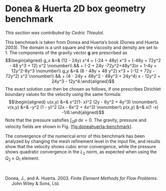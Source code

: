 # Donea & Huerta 2D box geometry benchmark

*This section was contributed by Cedric Thieulot.*

This benchmark is taken from Donea and Huerta&rsquo;s book (Donea and Huerta
2003). The domain is a unit square and the viscosity and density are set to 1.
The components of the gravity vector $\mathbf g$ are prescribed as
$$\begin{aligned}
g_x &=& (12 - 24y) x^4 + (-24 + 48y) x^3 + (-48y + 72y^2 - 48 y^3 + 12) x^2 \nonumber\\
    && + (-2 + 24y -72y^2+48y^3)x + 1-4y + 12y^2-8y^3 \nonumber\\
g_y &=& (8 - 48y + 48 y^2) x^3 + (-12 + 72y - 72y^2) x^2  \nonumber\\
    && + (4 - 24y + 48y^2 - 48y^3 + 24y^4) x - 12y^2 + 24y^3 - 12y^4.\end{aligned}$$
The exact solution can then be chosen as follows, if one prescribes Dirichlet
boundary values for the velocity using the same formula: $$\begin{aligned}
u(x,y) &=& x^2(1- x)^2 (2y - 6y^2 + 4y^3)  \nonumber\\
v(x,y) &=& -y^2 (1 - y)^2 (2x - 6x^2 + 4x^3) \nonumber\\
p(x,y) &=& x(1 -x) -1/6.\end{aligned}$$ Note that the pressure satisfies
$\int_{\Omega} p \; \text{d}x = 0$. The gravity, pressure and velocity fields
are shown in Fig.&nbsp;[\[fig:doneahuerta-benchmark\]][1].

The convergence of the numerical error of this benchmark has been analyzed by
changing the mesh refinement level in the input file, and results show that
the velocity shows cubic error convergence, while the pressure shows quadratic
convergence in the $L_2$ norm, as expected when using the $Q_2\times Q_1$
element.

&nbsp; &nbsp;

<div id="refs" class="references csl-bib-body hanging-indent">

<div id="ref-DH03book" class="csl-entry">

Donea, J., and A. Huerta. 2003. *Finite Element Methods for Flow Problems*.
John Wiley & Sons, Ltd.

</div>

</div>

  [1]: #fig:doneahuerta-benchmark
